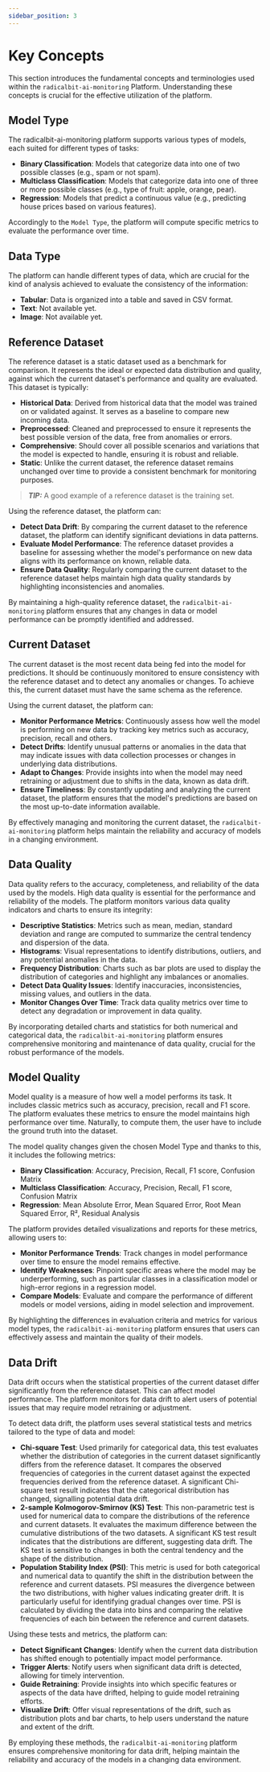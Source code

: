 ```yaml
---
sidebar_position: 3
---
```


# Key Concepts

This section introduces the fundamental concepts and terminologies used within the `radicalbit-ai-monitoring` Platform. Understanding these concepts is crucial for the effective utilization of the platform.

## Model Type

The radicalbit-ai-monitoring platform supports various types of models, each suited for different types of tasks:

- **Binary Classification**: Models that categorize data into one of two possible classes (e.g., spam or not spam).
- **Multiclass Classification**: Models that categorize data into one of three or more possible classes (e.g., type of fruit: apple, orange, pear).
- **Regression**: Models that predict a continuous value (e.g., predicting house prices based on various features).

Accordingly to the `Model Type`, the platform will compute specific metrics to evaluate the performance over time.

## Data Type

The platform can handle different types of data, which are crucial for the kind of analysis achieved to evaluate the consistency of the information:

* **Tabular**: Data is organized into a table and saved in CSV format.
* **Text**: Not available yet.
* **Image**: Not available yet.

## Reference Dataset

The reference dataset is a static dataset used as a benchmark for comparison. It represents the ideal or expected data distribution and quality, against which the current dataset's performance and quality are evaluated. This dataset is typically:

- **Historical Data**: Derived from historical data that the model was trained on or validated against. It serves as a baseline to compare new incoming data.
- **Preprocessed**: Cleaned and preprocessed to ensure it represents the best possible version of the data, free from anomalies or errors.
- **Comprehensive**: Should cover all possible scenarios and variations that the model is expected to handle, ensuring it is robust and reliable.
- **Static**: Unlike the current dataset, the reference dataset remains unchanged over time to provide a consistent benchmark for monitoring purposes.

> **_TIP:_** A good example of a reference dataset is the training set.

Using the reference dataset, the platform can:

* **Detect Data Drift**: By comparing the current dataset to the reference dataset, the platform can identify significant deviations in data patterns.
* **Evaluate Model Performance**: The reference dataset provides a baseline for assessing whether the model's performance on new data aligns with its performance on known, reliable data.
* **Ensure Data Quality**: Regularly comparing the current dataset to the reference dataset helps maintain high data quality standards by highlighting inconsistencies and anomalies.

By maintaining a high-quality reference dataset, the `radicalbit-ai-monitoring` platform ensures that any changes in data or model performance can be promptly identified and addressed.

##  Current Dataset

The current dataset is the most recent data being fed into the model for predictions. It should be continuously monitored to ensure consistency with the reference dataset and to detect any anomalies or changes. To achieve this, the current dataset must have the same schema as the reference.

Using the current dataset, the platform can:

- **Monitor Performance Metrics**: Continuously assess how well the model is performing on new data by tracking key metrics such as accuracy, precision, recall and others.
- **Detect Drifts**: Identify unusual patterns or anomalies in the data that may indicate issues with data collection processes or changes in underlying data distributions.
- **Adapt to Changes**: Provide insights into when the model may need retraining or adjustment due to shifts in the data, known as data drift.
- **Ensure Timeliness**: By constantly updating and analyzing the current dataset, the platform ensures that the model's predictions are based on the most up-to-date information available.

By effectively managing and monitoring the current dataset, the `radicalbit-ai-monitoring` platform helps maintain the reliability and accuracy of models in a changing environment.

## Data Quality

Data quality refers to the accuracy, completeness, and reliability of the data used by the models. High data quality is essential for the performance and reliability of the models. The platform monitors various data quality indicators and charts to ensure its integrity:

- **Descriptive Statistics**: Metrics such as mean, median, standard deviation and range are computed to summarize the central tendency and dispersion of the data.
- **Histograms**: Visual representations to identify distributions, outliers, and any potential anomalies in the data.
- **Frequency Distribution**: Charts such as bar plots are used to display the distribution of categories and highlight any imbalances or anomalies.
- **Detect Data Quality Issues**: Identify inaccuracies, inconsistencies, missing values, and outliers in the data.
- **Monitor Changes Over Time**: Track data quality metrics over time to detect any degradation or improvement in data quality.

By incorporating detailed charts and statistics for both numerical and categorical data, the `radicalbit-ai-monitoring` platform ensures comprehensive monitoring and maintenance of data quality, crucial for the robust performance of the models.

## Model Quality

Model quality is a measure of how well a model performs its task. It includes classic metrics such as accuracy, precision, recall and F1 score. The platform evaluates these metrics to ensure the model maintains high performance over time. Naturally, to compute them, the user have to include the ground truth into the dataset.

The model quality changes given the chosen Model Type and thanks to this, it includes the following metrics:

- **Binary Classification**: Accuracy, Precision, Recall, F1 score, Confusion Matrix
- **Multiclass Classification**: Accuracy, Precision, Recall, F1 score, Confusion Matrix
- **Regression**: Mean Absolute Error, Mean Squared Error, Root Mean Squared Error, R², Residual Analysis

The platform provides detailed visualizations and reports for these metrics, allowing users to:

- **Monitor Performance Trends**: Track changes in model performance over time to ensure the model remains effective.
- **Identify Weaknesses**: Pinpoint specific areas where the model may be underperforming, such as particular classes in a classification model or high-error regions in a regression model.
- **Compare Models**: Evaluate and compare the performance of different models or model versions, aiding in model selection and improvement.

By highlighting the differences in evaluation criteria and metrics for various model types, the `radicalbit-ai-monitoring` platform ensures that users can effectively assess and maintain the quality of their models.

## Data Drift

Data drift occurs when the statistical properties of the current dataset differ significantly from the reference dataset. This can affect model performance. The platform monitors for data drift to alert users of potential issues that may require model retraining or adjustment. 

To detect data drift, the platform uses several statistical tests and metrics tailored to the type of data and model:

- **Chi-square Test**: Used primarily for categorical data, this test evaluates whether the distribution of categories in the current dataset significantly differs from the reference dataset. It compares the observed frequencies of categories in the current dataset against the expected frequencies derived from the reference dataset. A significant Chi-square test result indicates that the categorical distribution has changed, signalling potential data drift.
- **2-sample Kolmogorov-Smirnov (KS) Test**: This non-parametric test is used for numerical data to compare the distributions of the reference and current datasets. It evaluates the maximum difference between the cumulative distributions of the two datasets. A significant KS test result indicates that the distributions are different, suggesting data drift. The KS test is sensitive to changes in both the central tendency and the shape of the distribution.
- **Population Stability Index (PSI)**: This metric is used for both categorical and numerical data to quantify the shift in the distribution between the reference and current datasets. PSI measures the divergence between the two distributions, with higher values indicating greater drift. It is particularly useful for identifying gradual changes over time. PSI is calculated by dividing the data into bins and comparing the relative frequencies of each bin between the reference and current datasets.

Using these tests and metrics, the platform can:

- **Detect Significant Changes**: Identify when the current data distribution has shifted enough to potentially impact model performance.
- **Trigger Alerts**: Notify users when significant data drift is detected, allowing for timely intervention.
- **Guide Retraining**: Provide insights into which specific features or aspects of the data have drifted, helping to guide model retraining efforts.
- **Visualize Drift**: Offer visual representations of the drift, such as distribution plots and bar charts, to help users understand the nature and extent of the drift.

By employing these methods, the `radicalbit-ai-monitoring` platform ensures comprehensive monitoring for data drift, helping maintain the reliability and accuracy of the models in a changing data environment.